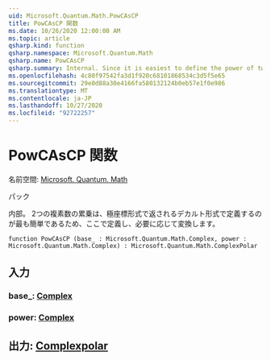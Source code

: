 ```yaml
---
uid: Microsoft.Quantum.Math.PowCAsCP
title: PowCAsCP 関数
ms.date: 10/26/2020 12:00:00 AM
ms.topic: article
qsharp.kind: function
qsharp.namespace: Microsoft.Quantum.Math
qsharp.name: PowCAsCP
qsharp.summary: Internal. Since it is easiest to define the power of two complex numbers in cartesian form as returning in polar form, we define that here, then convert as needed.
ms.openlocfilehash: 4c80f97542fa3d1f920c68101868534c3d5f5e65
ms.sourcegitcommit: 29e0d88a30e4166fa580132124b0eb57e1f0e986
ms.translationtype: MT
ms.contentlocale: ja-JP
ms.lasthandoff: 10/27/2020
ms.locfileid: "92722257"
---
```

# <a name="powcascp-function"></a>PowCAsCP 関数

名前空間: [Microsoft. Quantum. Math](xref:Microsoft.Quantum.Math)

パック [](https://nuget.org/packages/)


内部。 2つの複素数の累乗は、極座標形式で返されるデカルト形式で定義するのが最も簡単であるため、ここで定義し、必要に応じて変換します。

```qsharp
function PowCAsCP (base_ : Microsoft.Quantum.Math.Complex, power : Microsoft.Quantum.Math.Complex) : Microsoft.Quantum.Math.ComplexPolar
```


## <a name="input"></a>入力

### <a name="base_--complex"></a>base_: [Complex](xref:Microsoft.Quantum.Math.Complex)




### <a name="power--complex"></a>power: [Complex](xref:Microsoft.Quantum.Math.Complex)





## <a name="output--complexpolar"></a>出力: [Complexpolar](xref:Microsoft.Quantum.Math.ComplexPolar)

